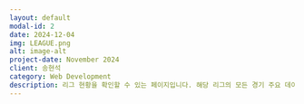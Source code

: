 ```yaml
---
layout: default
modal-id: 2
date: 2024-12-04
img: LEAGUE.png
alt: image-alt
project-date: November 2024
client: 송현석
category: Web Development
description: 리그 현황을 확인할 수 있는 페이지입니다. 해당 리그의 모든 경기 주요 데이터, 순위를 구현했습니다.
---
```

